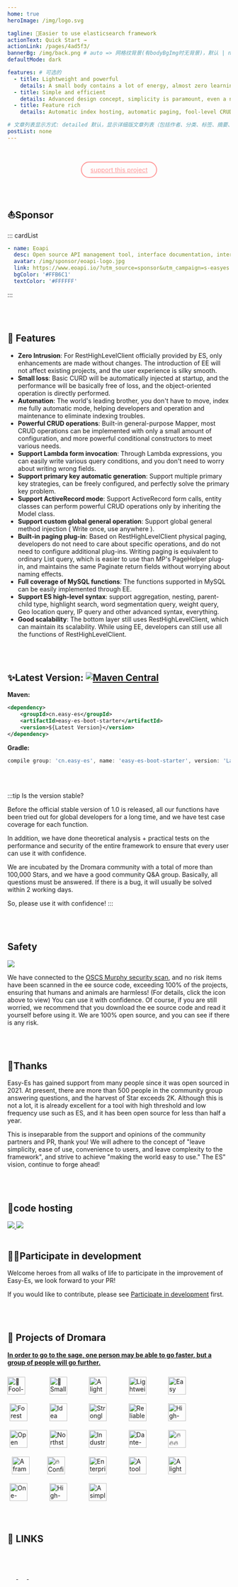 ```yaml
---
home: true
heroImage: /img/logo.svg

tagline: 🚀Easier to use elasticsearch framework
actionText: Quick Start →
actionLink: /pages/4ad5f3/
bannerBg: /img/back.png # auto => 网格纹背景(有bodyBgImg时无背景)，默认 | none => 无 | '大图地址' | background: 自定义背景样式       提示：如发现文本颜色不适应你的背景时可以到palette.styl修改$bannerTextColor变量
defaultMode: dark

features: # 可选的
  - title: Lightweight and powerful
    details: A small body contains a lot of energy, almost zero learning cost, and you can get started in a few minutes. But it can complete complex ES functions.
  - title: Simple and efficient
    details: Advanced design concept, simplicity is paramount, even a novice can easily control it and save 3-8 times the amount of code.
  - title: Feature rich
    details: Automatic index hosting, automatic paging, fool-level CRUD, highlighting, weighting, aggregation, IP, GEO, parent-child, nested, everything.

# 文章列表显示方式: detailed 默认，显示详细版文章列表（包括作者、分类、标签、摘要、分页等）| simple => 显示简约版文章列表（仅标题和日期）| none 不显示文章列表
postList: none
---
```


<br/>

<p align="center">
  <a class="become-sponsor" href="/pages/fb291d/">support this project</a>
</p>

<br/>

<style>
.become-sponsor{
  padding: 8px 20px;
  display: inline-block;
  color:  #FF9797;
  border-radius: 30px;
  box-sizing: border-box;
  border: 2px solid #FF9797;
}
</style>

## ⛵Sponsor

::: cardList
```yaml
- name: Eoapi
  desc: Open source API management tool, interface documentation, interface testing, Mock...
  avatar: /img/sponsor/eoapi-logo.jpg
  link: https://www.eoapi.io/?utm_source=sponsor&utm_campaign=s-easyes
  bgColor: '#FFB6C1'
  textColor: '#FFFFFF'
```
:::

<br/>
<br/>

## 🍬 Features
- **Zero Intrusion**: For RestHighLevelClient officially provided by ES, only enhancements are made without changes. The introduction of EE will not affect existing projects, and the user experience is silky smooth.
- **Small loss**: Basic CURD will be automatically injected at startup, and the performance will be basically free of loss, and the object-oriented operation is directly performed.
- **Automation**: The world's leading brother, you don't have to move, index me fully automatic mode, helping developers and operation and maintenance to eliminate indexing troubles.
- **Powerful CRUD operations**: Built-in general-purpose Mapper, most CRUD operations can be implemented with only a small amount of configuration, and more powerful conditional constructors to meet various needs.
- **Support Lambda form invocation**: Through Lambda expressions, you can easily write various query conditions, and you don't need to worry about writing wrong fields.
- **Support primary key automatic generation**: Support multiple primary key strategies, can be freely configured, and perfectly solve the primary key problem.
- **Support ActiveRecord mode**: Support ActiveRecord form calls, entity classes can perform powerful CRUD operations only by inheriting the Model class.
- **Support custom global general operation**: Support global general method injection ( Write once, use anywhere ).
- **Built-in paging plug-in**: Based on RestHighLevelClient physical paging, developers do not need to care about specific operations, and do not need to configure additional plug-ins. Writing paging is equivalent to ordinary List query, which is easier to use than MP's PageHelper plug-in, and maintains the same Paginate return fields without worrying about naming effects.
- **Full coverage of MySQL functions**: The functions supported in MySQL can be easily implemented through EE.
- **Support ES high-level syntax**: support aggregation, nesting, parent-child type, highlight search, word segmentation query, weight query, Geo location query, IP query and other advanced syntax, everything.
- **Good scalability**: The bottom layer still uses RestHighLevelClient, which can maintain its scalability. While using EE, developers can still use all the functions of RestHighLevelClient.

<br/>
<br/>

## ✨Latest Version: [![Maven Central](https://img.shields.io/github/v/release/xpc1024/easy-es?include_prereleases&logo=xpc&style=plastic)](https://search.maven.org/search?q=g:io.github.xpc1024%20a:easy-*)

**Maven:**

```xml
<dependency>
    <groupId>cn.easy-es</groupId>
    <artifactId>easy-es-boot-starter</artifactId>
    <version>${Latest Version}</version>
</dependency>
```

**Gradle:**

```groovy
compile group: 'cn.easy-es', name: 'easy-es-boot-starter', version: 'Latest Version'
```

<br/>
<br/>

:::tip Is the version stable?

Before the official stable version of 1.0 is released, all our functions have been tried out for global developers for a long time, and we have test case coverage for each function.

In addition, we have done theoretical analysis + practical tests on the performance and security of the entire framework to ensure that every user can use it with confidence.

We are incubated by the Dromara community with a total of more than 100,000 Stars, and we have a good community Q&A group. Basically, all questions must be answered. If there is a bug, it will usually be solved within 2 working days.

So, please use it with confidence!
:::

<br/>
<br/>

## Safety
<a href="https://www.murphysec.com/dr/htY0sMYDQaDn4X8iXp" alt="OSCS Status"><img src="https://www.oscs1024.com/platform/badge/dromara/easy-es.git.svg?size=small"/></a>

We have connected to the [OSCS Murphy security scan](https://www.murphysec.com/dr/htY0sMYDQaDn4X8iXp), and no risk items have been scanned in the ee source code, exceeding 100% of the projects, ensuring that humans and animals are harmless! (For details, click the icon above to view) You can use it with confidence. Of course, if you are still worried, we recommend that you download the ee source code and read it yourself before using it. We are 100% open source, and you can see if there is any risk.

<br/>
<br/>

## 🎉Thanks

Easy-Es has gained support from many people since it was open sourced in 2021. At present, there are more than 500 people in the community group answering questions, and the harvest of Star exceeds 2K. Although this is not a lot, it is already excellent for a tool with high threshold and low frequency use such as ES, and it has been open source for less than half a year.

This is inseparable from the support and opinions of the community partners and PR, thank you! We will adhere to the concept of "leave simplicity, ease of use, convenience to users, and leave complexity to the framework", and strive to achieve "making the world easy to use." The ES" vision, continue to forge ahead!

<br/>
<br/>

## 🏡code hosting

<a href='https://gitee.com/dromara/easy-es' target="_blank">
    <img class="no-zoom" src="https://img.shields.io/badge/Gitee-red?logo=gitee&logoColor=white&style=for-the-badge"/>
</a>

<a href="https://github.com/dromara/easy-es" target="_blank">
    <img class="no-zoom" src="https://img.shields.io/badge/Github-blue?logo=github&logoColor=white&style=for-the-badge"/>
</a>

<br/>
<br/>

## 💪🏻Participate in development

Welcome heroes from all walks of life to participate in the improvement of Easy-Es, we look forward to your PR!

If you would like to contribute, please see [Participate in development](/pages/52de9d/) first.

<br/>
<br/>

## 🤝 Projects of Dromara

<p>
<b><a href="https://dromara.org/zh/projects/" target="_blank">In order to go to the sage, one person may be able to go faster, but a group of people will go further.</a></b>
</p>

<div>
    <a href="https://easy-es.cn/" target="_blank" style="width:15%; padding:10px 10px 10px 0;display:inline-block">
        <img style="height:40px;" :src="$withBase('/img/link/easy-es.png')" class="no-zoom" title="🚀Fool-level ElasticSearch search engine ORM framework" >
    </a>
    <a href="https://hutool.cn/" target="_blank" style="width:15%; height:40px; padding:10px 5px 10px 5px;display:inline-block">
        <img style="height:40px;" :src="$withBase('/img/link/hutool.svg')" class="no-zoom" title="🍬Small and complete Java tool class library, making Java has the elegance of a functional language, so that the Java language can also be 'sweet'">
    </a>
    <a href="https://sa-token.dev33.cn/" target="_blank" style="width:15%; height:40px; padding:10px 5px 10px 5px;display:inline-block">
        <img style="height:40px;" :src="$withBase('/img/link/sa-token.png')" class="no-zoom" title="A lightweight java permission authentication framework, Make authentication simple and elegant!">
    </a>
    <a href="https://gitee.com/dromara/liteFlow" target="_blank" style="width:15%; height:40px; padding:10px 5px 10px 5px;display:inline-block">
        <img style="height:40px;" :src="$withBase('/img/link/lite-flow.png')" class="no-zoom" title="Lightweight, Fast, Stable, Programmable A component-based process engine">
    </a>
    <a href="https://hertzbeat.com/" target="_blank" style="width:15%; padding:10px 5px 10px 5px;display:inline-block">
        <img style="height:40px;" :src="$withBase('/img/link/hertzbeat-logo.png')" class="no-zoom" title="Easy and friendly cloud monitoring system">
    </a>
    <a href="http://forest.dtflyx.com/" target="_blank" style="width:15%; height:40px; padding:10px 5px 10px 5px;display:inline-block">
        <img style="height:40px;" :src="$withBase('/img/link/forest-logo.png')" class="no-zoom" title="Forest can help you use a simpler way Write an HTTP client for Java" nf>
    </a>
    <a href="https://dromara.gitee.io/fast-request/" target="_blank" style="width:15%; height:40px; padding:10px 5px 10px 5px;display:inline-block" >
        <img style="height:40px;" :src="$withBase('/img/link/fastRequest.png')" class="no-zoom" title="Idea version postman artifact">
    </a>
    <a href="https://gitee.com/dromara/Raincat" target="_blank" style="width:15%; height:40px; padding:10px 5px 10px 5px;display:inline-block">
        <img style="height:40px;" :src="$withBase('/img/link/raincat-logo.png')" class="no-zoom" title="Strongly consistent distributed transaction solution. ">
    </a>
    <a href="https://gitee.com/dromara/myth" target="_blank" style="width:15%; height:40px; padding:10px 5px 10px 5px;display:inline-block">
        <img style="height:40px;" :src="$withBase('/img/link/myth-logo.png')" class="no-zoom" title="Reliable message distributed transaction solution." >
    </a>
    <a href="https://su.usthe.com/" target="_blank" style="width:15%; padding:10px 5px 10px 5px;display:inline-block">
        <img style="height:40px;" :src="$withBase('/img/link/sureness-logo.png')" class="no-zoom" title="High-performance authentication for REST API frame">
    </a>
    <a href="https://www.jeesuite.com/" target="_blank" style="width:15%; padding:10px 5px 10px 5px;display:inline-block">
        <img style="height:40px;" :src="$withBase('/img/link/mendmix-logo.png')" class="no-zoom" title="Open source distributed cloud native architecture one-stop Solutions">
    </a>
    <a href="https://gitee.com/dromara/northstar" target="_blank" style="width:15%; padding:10px 5px 10px 5px;display:inline-block">
        <img style="height:40px;" :src="$withBase('/img/link/northstar-logo.png')" class="no-zoom" title="Northstar Quantitative Trading Platform">
    </a>
    <a href="https://maxkey.top/" target="_blank" style="width:15%; height:40px; padding:10px 5px 10px 5px;display:inline-block">
        <img style="height:40px;" :src="$withBase('/img/link/maxkey-logo.png')" class="no-zoom" title="Industry-leading identity management and authentication products" >
    </a>
    <a href="https://www.herodotus.cn/" target="_blank" style="width:15%; padding:10px 5px 10px 5px;display:inline-block">
        <img style="height:40px;" :src="$withBase('/img/link/dantecloud.png')" class="no-zoom" title="Dante-Cloud is an enterprise-level microservice architecture and service capability development platform.">
    </a>
    <a href="https://dynamictp.cn/" target="_blank" style="width:15%; padding:10px 5px 10px 5px;display:inline-block">
        <img style="height:40px;" :src="$withBase('/img/link/dynamictp-logo.png')" class="no-zoom" title="🔥🔥🔥 Lightweight configuration center based Advanced dynamic monitorable thread pool">
    </a>
    <a href="https://www.x-easypdf.cn" target="_blank" style="width:15%; padding:10px 0 10px 10px;display:inline-block">
        <img style="height:40px;" :src="$withBase('/img/link/easypdf.png')" class="no-zoom" title="A framework for building pdfs by building blocks ( based on pdfbox)">
    </a>
    <a href="https://async.sizegang.cn/" target="_blank" style="width:15%; padding:10px 10px 10px 0;display:inline-block">
        <img style="height:40px;" :src="$withBase('/img/link/gobrs-async.png')" class="no-zoom" title="🔥 Configure minimal and powerful asynchronous tasks Dynamic Orchestration Framework">
    </a>
    <a href="https://gitee.com/dromara/koalas-rpc" target="_blank" style="width:15%; padding:10px 5px 10px 5px;display:inline-block">
        <img style="height:40px;" :src="$withBase('/img/link/koalas-logo.png')" class="no-zoom" title="Enterprise production level ten billion daily PV high availability Extensible RPC framework.">
    </a>
    <a href="http://dromara.gitee.io/image-combiner" target="_blank" style="width:15%; padding:10px 5px 10px 5px;display:inline-block">
        <img style="height:40px;" :src="$withBase('/img/link/imageCombiner.png')" class="no-zoom" title="A tool specially used for image synthesis, without very complicated functions, simple Practical, yet powerful.">
    </a>
    <a href="https://gitee.com/dromara/TLog" target="_blank" style="width:15%; height:40px; padding:10px 5px 10px 5px;display:inline-block">
        <img style="height:40px;" :src="$withBase('/img/link/tlog-logo.png')" class="no-zoom" title="A lightweight distributed log marker The tracking artifact can be accessed in 10 minutes, and the logs are automatically tagged to complete the link tracking of microservices">
    </a>
    <a href="https://cubic.jiagoujishu.com/" target="_blank" style="width:15%; height:40px; padding:10px 5px 10px 5px;display:inline-block">
        <img style="height:40px;" :src="$withBase('/img/link/cubic-logo.png')" class="no-zoom" title="One-stop problem locating platform, with agent The way of non-intrusive access to applications, fully integrated arthas functional modules, dedicated to application-level monitoring, helping developers to quickly locate problems">
    </a>
    <a href="https://gitee.com/dromara/hmily" target="_blank" style="width:15%; height:40px; padding:10px 5px 10px 5px;display:inline-block">
        <img style="height:40px;" :src="$withBase('/img/link/hmily-logo.png')" class="no-zoom" title="High-performance one-stop distributed transaction solution program.">
    </a>
    <a href="https://jpom.io/" target="_blank" style="width:15%; padding:10px 5px 10px 5px;display:inline-block">
        <img style="height:40px;" :src="$withBase('/img/link/jpom-logo.png')" class="no-zoom" title="A simple and light low-intrusive Online construction, automatic deployment, daily operation and maintenance, project monitoring software">
    </a>
</div>

<br/>
<br/>

## 🧲 LINKS
<div>
  <span style="width: 150px;flex:1;text-align: left">
      <a href="https://gitee.com" target="_blank">
          <img :src="$withBase('/img/external/gitee-logo.png')" class="no-zoom" style="height:40px;max-width:150px;margin: 10px;">
      </a>
  </span>
  <span style="width: 150px;text-align: left">
      <a href="https://www.oschina.net" target="_blank">
          <img :src="$withBase('/img/external/oschina-logo.png')" class="no-zoom" style="height:40px;max-width:150px;margin: 10px;">
      </a>
  </span>
  <span style="width: 150px;text-align: left">
      <a href="https://baomidou.com/" target="_blank">
          <img :src="$withBase('/img/external/mp.png')" class="no-zoom" style="height:40px;max-width:150px;margin: 10px;">
      </a>
  </span>
</div>

<br/>
<br/>

<!-- AD -->
<div class="wwads-cn wwads-horizontal page-wwads" data-id="174"></div>
<style>
  .page-wwads{
    width:100%!important;
    min-height: 0;
    margin: 0;
  }
  .page-wwads .wwads-img img{
    width:80px!important;
  }
  .page-wwads .wwads-poweredby{
    width: 40px;
    position: absolute;
    right: 25px;
    bottom: 3px;
  }
  .wwads-content .wwads-text, .page-wwads .wwads-text{
    height: 100%;
    padding-top: 5px;
    display: block;
  }
</style>





